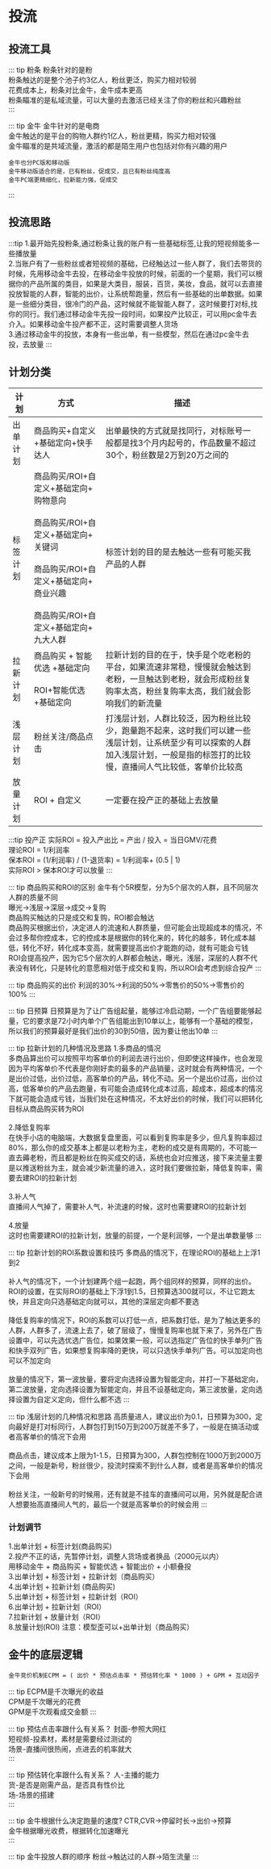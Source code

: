 # 投流

## 投流工具

::: tip 粉条
粉条针对的是粉<br/>
粉条触达的是整个池子约3亿人，粉丝更泛，购买力相对较弱<br/>
花费成本上，粉条对比金牛，金牛成本更高<br/>
粉条瞄准的是私域流量，可以大量的去激活已经关注了你的粉丝和兴趣粉丝<br/>
:::


::: tip 金牛
金牛针对的是电商<br/>
金牛触达的是平台的购物人群约1亿人，粉丝更精，购买力相对较强<br/>
金牛瞄准的是共域流量，激活的都是陌生用户也包括对你有兴趣的用户<br/>

```
金牛也分PC版和移动版
金牛移动版适合的是，已有粉丝，促成交，且已有粉丝纯度高
金牛PC端更精细化，拉新能力强，促成交
```
::: 


## 投流思路

:::tip
1.最开始先投粉条,通过粉条让我的账户有一些基础标签,让我的短视频能多一些播放量<br/>
2.当账户有了一些粉丝或者短视频的基础，已经触达过一些人群了，我们去带货的时候，先用移动金牛去投，在移动金牛投放的时候，前面的一个星期，我们可以根据你的产品所属的类目，如果是大类目，服装，百货，美妆，食品，就可以去直接投放智能的人群，智能的出价，让系统帮跑量，然后有一些基础的出单数据。如果是一些细分类目，很冷门的产品，这时候就不能智能人群了，这时候要打对标,找你的同行。我们通过移动金牛先投一段时间，如果投产比较正，可以用pc金牛去介入。如果移动金牛投产都不正，这时需要调整人货场<br/>
3.通过移动金牛的投放，本身有一些出单，有一些模型，然后在通过pc金牛去投，去放量
:::


## 计划分类

| 计划 | 方式 | 描述 |
| ---- | ---- | ---- |
| 出单计划| 商品购买+自定义+基础定向+快手达人| 出单最快的方式就是找同行，对标账号一般都是找3个月内起号的，作品数量不超过30个，粉丝数是2万到20万之间的 |
| 标签计划 | 商品购买/ROI+自定义+基础定向+ 购物意向 <br/><br/> 商品购买/ROI+自定义+基础定向+ 关键词 <br/><br/> 商品购买/ROI+自定义+基础定向+ 商业兴趣 <br/><br/> 商品购买/ROI+自定义+基础定向+ 九大人群| 标签计划的目的是去触达一些有可能买我产品的人群|
| 拉新计划| 商品购买 + 智能优选 +基础定向 <br/><br/> ROI+智能优选+基础定向| 拉新计划的目的在于，快手是个吃老粉的平台，如果流速非常稳，慢慢就会触达到老粉，一旦触达到老粉，就会形成粉丝复购率太高，粉丝复购率太高，我们就会影响我们的新流量|
| 浅层计划 | 粉丝关注/商品点击| 打浅层计划，人群比较泛，因为粉丝比较少，跑量跑不起来，这时我们可以建一些浅层计划，让系统至少有可以探索的人群<br/>加入浅层计划，一般是指的标签打的比较慢，直播间人气比较低，客单价比较高|
| 放量计划 | ROI + 自定义| 一定要在投产正的基础上去放量 |

:::tip 投产正
实际ROI = 投入产出比 = 产出 / 投入 = 当日GMV/花费<br/>
理论ROI = 1/利润率<br/>
保本ROI = (1/利润率) / (1-退货率) = 1/利润率+ (0.5 | 1)<br/>
实际ROI > 保本ROI才可以放量
:::

::: tip 商品购买和ROI的区别
金牛有个5R模型，分为5个层次的人群，且不同层次人群的质量不同<br/>
曝光->浅层->深层->成交->复购<br/>
商品购买触达的只是成交和复购，ROI都会触达<br/>
商品购买根据出价，决定进人的流速和人群质量，但可能会出现超成本的情况，不会过多帮你控成本，它的控成本是根据你的转化来的，转化的越多，转化成本越低，转化不好，转化成本变高，就需要提高出价才能跑的动，就有可能会亏钱<br/>
ROI会提高投产，因为它5个层次的人群都会触达，曝光，浅层，深层的人群不代表没有转化，只是转化的意愿相对低于成交和复购，所以ROI会考虑到综合投产
:::

::: tip 商品购买的出价
利润的30%->利润的50%->零售价的50%->零售价的100%
:::


::: tip 日预算
日预算是为了让广告组起量，能够过冷启动期，一个广告组要能够起量，它的要求是72小时内单个广告组能出到10单以上，能够有一个基础的模型，所以我们的预算最好是我们出价的30到50倍，因为要让他出10单
:::


::: tip 拉新计划的几种情况及思路
1.多商品的情况<br/>
多商品算出价可以按照平均客单价的利润去进行出价，但即使这样操作，也会发现因为平均客单价不代表是你刚好卖的最多的产品销量，这时就会有两种情况，一个是出价过低，出价过低，高客单价的产品，转化不动。另一个是出价过高，出价过高，低客单价的产品去跑量，有可能会造成转化成本过高，超成本，超成本的情况下就可能会造成亏钱，当我们处在这种情况，不太好出价的时候，我们可以把转化目标从商品购买转为ROI<br/><br/>
2.降低复购率<br/>
在快手小店的电脑端，大数据复盘里面，可以看到复购率是多少，但凡复购率超过80%，那么你的成交基本上都是以老粉为主，老粉的成交是有周期的，不可能一直去薅老粉，而且都是粉丝在购买成交的话，系统也会对应推送，接下来流量主要是以推送粉丝为主，就会减少新流量的进入，这时我们要做拉新，降低复购率，需要去建ROI的拉新计划<br/><br/>
3.补人气<br/>
直播间人气掉了，需要补人气，补流速的时候，这时也需要建ROI的拉新计划<br/><br/>
4.放量<br/>
这时也需要建ROI的拉新计划，放量的前提，一个是利润够，一个是出单数量够
:::

::: tip 拉新计划的ROI系数设置和技巧
多商品的情况下，在理论ROI的基础上上浮1到2<br/><br/>
补人气的情况下，一个计划建两个组一起跑，两个组同样的预算，同样的出价。ROI的设置，在实际ROI的基础上下浮1到1.5，日预算选300就可以，不让它跑太快，并且定向只选基础定向就可以，其他的深层定向都不要选<br/><br/>
降低复购率的情况下，ROI的系数可以打低一点，把系数打低，是为了触达更多的人群，人群多了，流速上去了，破了层级了，慢慢复购率也就下来了，另外在广告设置中，可以先选优选广告位，如果效果一般，可以选指定广告位的快手单列广告和快手双列广告，如果想复购率降的更快，可以只选快手单列广告。可以加定向也可以不加定向<br/><br/>
放量的情况下，第一波放量，要将定向选择设置为智能定向，并打一下基础定向，第二波放量，定向选择设置为智能定向，并且不设基础定向，第三波放量，定向选择设置为自定义定向，但什么都不选
:::


::: tip 浅层计划的几种情况和思路
高质量进人，建议出价为0.1，日预算为300，定向最好是打对标同行，人群包打到150万到200万就差不多了，一般是在搞活动或者高客单价的情况下会用<br/><br/>
商品点击，建议成本上限为1-1.5，日预算为300，人群包控制在1000万到2000万之间，一般是新号，粉丝很少，投流时探索不到什么人群，或者是高客单价的情况下会用<br/><br/>
粉丝关注，一般新号的时候用，还有就是不挂车的直播间可以用，另外就是配合进人想要抬高直播间人气的，最后一个就是高客单价的时候会用
:::

### 计划调节

1.出单计划 + 标签计划(商品购买)<br/>
2.投产不正的话，先暂停计划，调整人货场或者换品（2000元以内）<br/>
用移动金牛 + 商品购买 + 智能优选 + 智能出价 + 小额叠投<br/>
3.出单计划 + 标签计划 + 拉新计划（商品购买）<br/>
4.出单计划 + 拉新计划 (商品购买)<br/>
5.出单计划 + 标签计划 + 拉新计划（ROI）<br/>
6.出单计划 + 拉新计划（ROI）<br/>
7.拉新计划 + 放量计划（ROI）<br/>
8.放量计划(ROI)  注意：模型歪可以+出单计划（商品购买）<br/>


## 金牛的底层逻辑


`金牛竞价机制ECPM = ( 出价 * 预估点击率 * 预估转化率 * 1000 ) + GPM + 互动因子`

::: tip 
ECPM是千次曝光的收益<br/>
CPM是千次曝光的花费<br/>
GPM是千次观看成交金额
:::

::: tip 预估点击率跟什么有关系？
封面-参照大网红<br>
短视频-投素材，素材是需要经过测试的<br>
场景-直播间很热闹，点进去的机率就大<br>
:::

::: tip 预估转化率跟什么有关系？
人-主播的能力<br>
货-是否是刚需产品，是否具有性价比<br>
场-场景的搭建<br>
:::

::: tip 金牛根据什么决定跑量的速度?
CTR,CVR->停留时长->出价->预算<br/>
金牛根据曝光收费，根据转化加速曝光<br/>
:::

::: tip 金牛投放人群的顺序
粉丝->触达过的人群->陌生流量
:::
